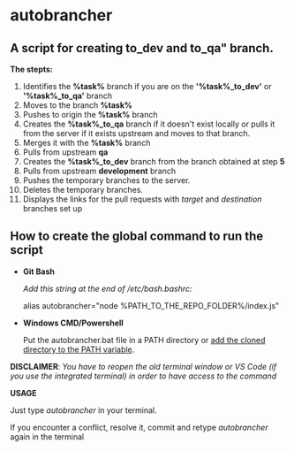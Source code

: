 # autobrancher
## A script for creating to_dev and to_qa" branch.

**The stepts:**

1. Identifies the **%task%** branch if you are on the **'%task%_to_dev'** or **'%task%_to_qa'** branch
2. Moves to the branch **%task%**
3. Pushes to origin the **%task%** branch
4. Creates the **%task%_to_qa** branch if it doesn't exist locally 
   or pulls it from the server if it exists upstream and moves to that branch.
5. Merges it with the **%task%** branch
6. Pulls from upstream **qa**
6. Creates the **%task%_to_dev** branch from the branch obtained at step **5**
7. Pulls from upstream **development** branch
8. Pushes the temporary branches to the server.
9. Deletes the temporary branches.
10. Displays the links for the pull requests with *target* and *destination* branches set up
## How to create the global command to run the script

- **Git Bash**
  
  *Add this string at the end of /etc/bash.bashrc:*
  
    alias autobrancher="node %PATH_TO_THE_REPO_FOLDER%/index.js"

- **Windows CMD/Powershell**

  Put the autobrancher.bat file in a PATH directory or [add the cloned directory to the PATH variable](https://helpdeskgeek.com/windows-10/add-windows-path-environment-variable/).
  
**DISCLAIMER**: *You have to reopen the old terminal window or VS Code (if you use the integrated terminal) in order to have access to the command*

**USAGE**

Just type *autobrancher* in your terminal.

If you encounter a conflict, resolve it, commit and retype *autobrancher* again in the terminal
